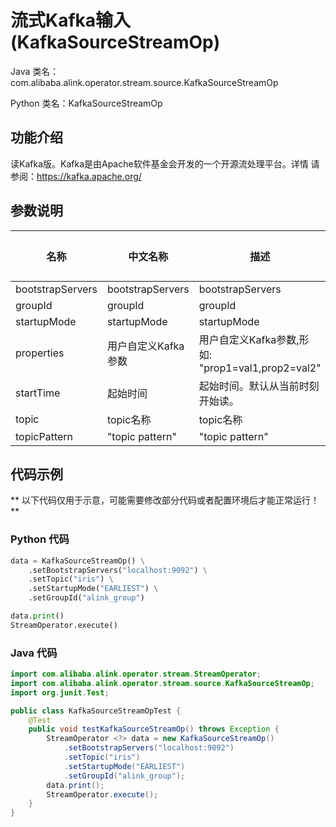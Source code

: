 # 流式Kafka输入 (KafkaSourceStreamOp)
Java 类名：com.alibaba.alink.operator.stream.source.KafkaSourceStreamOp

Python 类名：KafkaSourceStreamOp


## 功能介绍
读Kafka版。Kafka是由Apache软件基金会开发的一个开源流处理平台。详情
请参阅：https://kafka.apache.org/

## 参数说明

| 名称 | 中文名称 | 描述 | 类型 | 是否必须？ | 默认值 |
| --- | --- | --- | --- | --- | --- |
| bootstrapServers | bootstrapServers | bootstrapServers | String | ✓ |  |
| groupId | groupId | groupId | String | ✓ |  |
| startupMode | startupMode | startupMode | String | ✓ |  |
| properties | 用户自定义Kafka参数 | 用户自定义Kafka参数,形如: "prop1=val1,prop2=val2" | String |  | null |
| startTime | 起始时间 | 起始时间。默认从当前时刻开始读。 | String |  | null |
| topic | topic名称 | topic名称 | String |  | null |
| topicPattern | "topic pattern" | "topic pattern" | String |  | null |



## 代码示例

** 以下代码仅用于示意，可能需要修改部分代码或者配置环境后才能正常运行！**

### Python 代码
```python
data = KafkaSourceStreamOp() \
    .setBootstrapServers("localhost:9092") \
    .setTopic("iris") \
    .setStartupMode("EARLIEST") \
    .setGroupId("alink_group")

data.print()
StreamOperator.execute()
```
### Java 代码
```java
import com.alibaba.alink.operator.stream.StreamOperator;
import com.alibaba.alink.operator.stream.source.KafkaSourceStreamOp;
import org.junit.Test;

public class KafkaSourceStreamOpTest {
	@Test
	public void testKafkaSourceStreamOp() throws Exception {
		StreamOperator <?> data = new KafkaSourceStreamOp()
			.setBootstrapServers("localhost:9092")
			.setTopic("iris")
			.setStartupMode("EARLIEST")
			.setGroupId("alink_group");
		data.print();
		StreamOperator.execute();
	}
}
```
